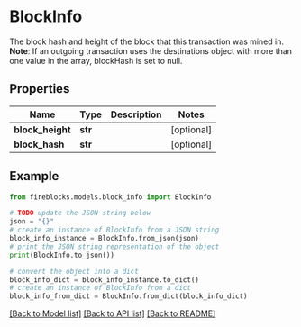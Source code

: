 # BlockInfo

The block hash and height of the block that this transaction was mined in.      **Note**: If an outgoing transaction uses the destinations object with more than one value in the array, blockHash is set to null.

## Properties

Name | Type | Description | Notes
------------ | ------------- | ------------- | -------------
**block_height** | **str** |  | [optional] 
**block_hash** | **str** |  | [optional] 

## Example

```python
from fireblocks.models.block_info import BlockInfo

# TODO update the JSON string below
json = "{}"
# create an instance of BlockInfo from a JSON string
block_info_instance = BlockInfo.from_json(json)
# print the JSON string representation of the object
print(BlockInfo.to_json())

# convert the object into a dict
block_info_dict = block_info_instance.to_dict()
# create an instance of BlockInfo from a dict
block_info_from_dict = BlockInfo.from_dict(block_info_dict)
```
[[Back to Model list]](../README.md#documentation-for-models) [[Back to API list]](../README.md#documentation-for-api-endpoints) [[Back to README]](../README.md)


